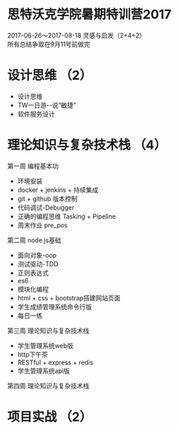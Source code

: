 # 思特沃克学院暑期特训营2017
2017-06-26～2017-08-18 灵感与启发（2+4+2）  
所有总结争取在9月11号前做完

# 设计思维 （2）
- 设计思维  
- TW一日游--说“敏捷”  
- 软件服务设计

# 理论知识与复杂技术栈 （4）
第一周 编程基本功 
- 环境安装  
- docker + jenkins + 持续集成
- git + github 版本控制
- 代码调试-Debugger
- 正确的编程思维 Tasking + Pipeline
- 周末作业 pre_pos

第二周 node.js基础
- 面向对象-oop
- 测试驱动-TDD
- 正则表达式
- es6
- 模块化编程
- html + css + bootstrap搭建网站页面
- 学生成绩管理系统命令行版
- 每日一练

第三周 理论知识与复杂技术栈  
- 学生管理系统web版
- http下午茶
- RESTful + express + redis
- 学生管理系统api版


第四周 理论知识与复杂技术栈

# 项目实战 （2）